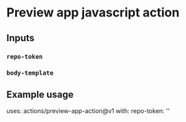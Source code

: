 # Preview app javascript action


## Inputs

### `repo-token`

### `body-template`


## Example usage

uses: actions/preview-app-action@v1
with:
  repo-token: ''

